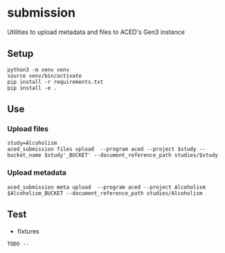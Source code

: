   
# submission

Utilities to upload metadata and files to ACED's Gen3 instance

## Setup

```
python3 -m venv venv
source venv/bin/activate
pip install -r requirements.txt
pip install -e . 
```

## Use

### Upload files
```
study=Alcoholism
aced_submission files upload  --program aced --project $study --bucket_name $study'_BUCKET' --document_reference_path studies/$study
```

### Upload metadata
```commandline
aced_submission meta upload  --program aced --project Alcoholism $Alcoholism_BUCKET --document_reference_path studies/Alcoholism

```

## Test

* fixtures

```
TODO --
```
